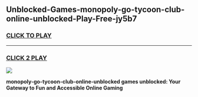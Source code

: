
## Unblocked-Games-monopoly-go-tycoon-club-online-unblocked-Play-Free-jy5b7
<h3>
<a href="https://premium76.site?title=monopoly-go-tycoon-club-online-unblocked&ref=20M">CLICK TO PLAY</a></h3>
<hr>

<h3>
<a href="https://premium76.site?title=monopoly-go-tycoon-club-online-unblocked&ref=20M">CLICK 2 PLAY</a>
  
</h3>

<a href="https://premium76.site?title=monopoly-go-tycoon-club-online-unblocked&ref=19M"><img src="https://clearcache.store/games.png"></a>


**monopoly-go-tycoon-club-online-unblocked games unblocked: Your Gateway to Fun and Accessible Online Gaming**
